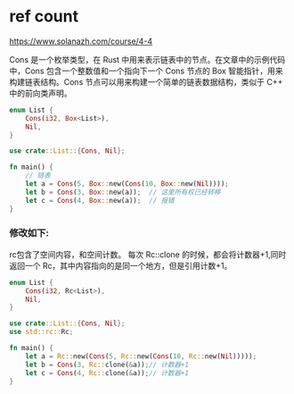 # ref count
https://www.solanazh.com/course/4-4

Cons 是一个枚举类型，在 Rust 中用来表示链表中的节点。在文章中的示例代码中，Cons 包含一个整数值和一个指向下一个 Cons 节点的 Box 智能指针，用来构建链表结构。Cons 节点可以用来构建一个简单的链表数据结构，类似于 C++ 中的前向类声明。


```rust
enum List {
    Cons(i32, Box<List>),
    Nil,
}

use crate::List::{Cons, Nil};

fn main() {
    // 链表
    let a = Cons(5, Box::new(Cons(10, Box::new(Nil))));
    let b = Cons(3, Box::new(a));  // 这里所有权已经转移
    let c = Cons(4, Box::new(a));  // 报错
}
```

### 修改如下: 

rc包含了空间内容，和空间计数。 每次 Rc::clone 的时候，都会将计数器+1,同时返回一个 Rc，其中内容指向的是同一个地方，但是引用计数+1。

```rust
enum List {
    Cons(i32, Rc<List>),
    Nil,
}

use crate::List::{Cons, Nil};
use std::rc::Rc;

fn main() {
    let a = Rc::new(Cons(5, Rc::new(Cons(10, Rc::new(Nil)))));
    let b = Cons(3, Rc::clone(&a));// 计数器+1
    let c = Cons(4, Rc::clone(&a));// 计数器+1
}
```